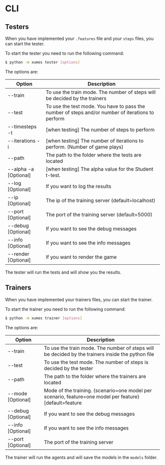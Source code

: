 CLI
===

## Testers

When you have implemented your `.features` file and your `steps` files, you can start the tester.

To start the tester you need to run the following command:

```bash
$ python -m xumes tester [options]
```

The options are:

| Option                 | Description                                                                                       |
|------------------------|---------------------------------------------------------------------------------------------------|
| --train                | To use the train mode. The number of steps will be decided by the trainers                        |
| --test                 | To use the test mode. You have to pass the number of steps and/or number of iterations to perform |
| --timesteps -t         | [when testing] The number of steps to perform                                                     |
| --iterations -i        | [when testing] The number of iterations to perform. (Number of game plays)                        |
| --path                 | The path to the folder where the tests are located                                                |
| --alpha -a  [Optional] | [when testing] The alpha value for the Student t-test.                                            |
| --log       [Optional] | If you want to log the results                                                                    |
| --ip        [Optional] | The ip of the training server (default=localhost)                                                 |
| --port      [Optional] | The port of the training server  (default=5000)                                                   |
| --debug     [Optional] | If you want to see the debug messages                                                             |
| --info      [Optional] | If you want to see the info messages                                                              |
| --render    [Optional] | If you want to render the game                                                                    |

The tester will run the tests and will show you the results.

## Trainers

When you have implemented your trainers files, you can start the trainer.

To start the trainer you need to run the following command:

```bash
$ python -m xumes trainer [options]
```

The options are:

| Option              | Description                                                                                             |
|---------------------|---------------------------------------------------------------------------------------------------------|
| --train             | To use the train mode. The number of steps will be decided by the trainers inside the python file       |
| --test              | To use the test mode. The number of steps is decided by the tester                                      |
| --path              | The path to the folder where the trainers are located                                                   |
| --mode   [Optional] | Mode of the training. (scenario=one model per scenario, feature=one model per feature) [default=feature |
| --debug  [Optional] | If you want to see the debug messages                                                                   |
| --info   [Optional] | If you want to see the info messages                                                                    |
| --port   [Optional] | The port of the training server                                                                         |

The trainer will run the agents and will save the models in the `models` folder.